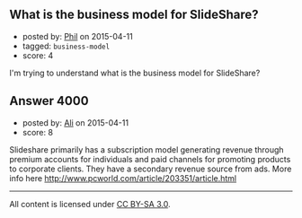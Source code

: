 ## What is the business model for SlideShare?

- posted by: [Phil](https://stackexchange.com/users/29001/phil) on 2015-04-11
- tagged: `business-model`
- score: 4

I'm trying to understand what is the business model for SlideShare?


## Answer 4000

- posted by: [Ali](https://stackexchange.com/users/2815644/ali) on 2015-04-11
- score: 8

Slideshare primarily has a subscription model generating revenue through premium accounts for individuals and paid channels for promoting products to corporate clients. They have a secondary revenue source from ads. More info here http://www.pcworld.com/article/203351/article.html



---

All content is licensed under [CC BY-SA 3.0](https://creativecommons.org/licenses/by-sa/3.0/).
